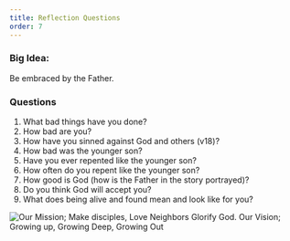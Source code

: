 ```yaml
---
title: Reflection Questions
order: 7
---
```


### Big Idea: 
Be embraced by the Father. 

### Questions
1. What bad things have you done?
2. How bad are you?
3. How have you sinned against God and others (v18)?
4. How bad was the younger son?
5. Have you ever repented like the younger son?
6. How often do you repent like the younger son?
7. How good is God (how is the Father in the story portrayed)?
8. Do you think God will accept you?
9. What does being alive and found mean and look like for you?  




![Our Mission; Make disciples, Love Neighbors Glorify God. Our Vision; Growing up, Growing Deep, Growing Out](https://raw.githubusercontent.com/stgeorgeshurstville/bulletin/main/images/upload.JPG)

